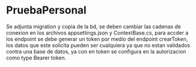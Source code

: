# PruebaPersonal
Se adjunta migration y copia de la bd, se deben cambiar las cadenas de conexion en los archivos appsettings.json y ContextBase.cs, para accder a los endpoint se debe generar un token 
por medio del endpoint crearToken, los datos que este solicita pueden ser cualquiera ya que no estan validados contra una base de datos, ya con en token se configura en la 
autorizacion como type Bearer token.
